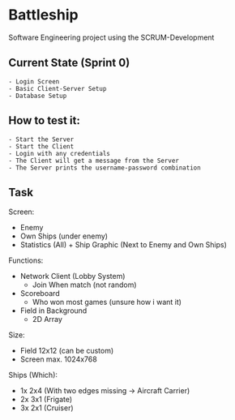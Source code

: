 # Battleship
  Software Engineering project using the SCRUM-Development

## Current State (Sprint 0)
    - Login Screen
    - Basic Client-Server Setup
    - Database Setup

## How to test it:
    - Start the Server
    - Start the Client
    - Login with any credentials
    - The Client will get a message from the Server
    - The Server prints the username-password combination

## Task 

Screen:
 - Enemy
 - Own Ships (under enemy)
 - Statistics (All) + Ship Graphic (Next to Enemy and Own Ships)

Functions:
 - Network Client (Lobby System)
    - Join When match (not random)
 - Scoreboard
    - Who won most games (unsure how i want it)
 - Field in Background
    - 2D Array

Size:
 - Field 12x12 (can be custom)
 - Screen max. 1024x768

Ships (Which):
 - 1x 2x4 (With two edges missing -> Aircraft Carrier)
 - 2x 3x1 (Frigate)
 - 3x 2x1 (Cruiser)
